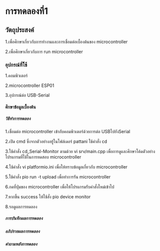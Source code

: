 # การทดลองที่1

## วัตถุประสงค์  
1.เพื่อศึกษาเกี่ยวกับการทำงานและการเชื่อมต่อเบื้องต้นของ microcontroller 

2.เพื่อศึกษาเกี่ยวกับการ run microcontroller

### อุปกรณ์ที่ใ้ช้
1.คอมพิวเตอร์

2.microcontroller ESP01

3.อุปกรณ์ต่อ USB-Serial

#### ศึกษาข้อมูลเบื้องต้น

##### วิธีทำการทดลอง
 1.เชื่อมต่อ microcontroller เข้ากับคอมพิวเตอร์ด้วยการต่อ  USBไปยังSerial
 
 2.เปิด cmd ซึ่งจากตัวอย่างอยู้ในโฟล์เดอร์ pattani ใช้คำสั่ง cd
 
 3.ใช้คำสั่ง cd_Serial-Monitor ตามด้วย vi srv/main.cpp  เพื่อการดูและศึกษาโค้ดตัวอย่างโปรแกรมที่ใช้ในการทดสอบ microcontroller
 
 4.ใช้คำสั่ง vi platformio.ini เพื่อให้ทราบข้อมูลเกี่ยวกับ  microcontroller
 
 5.ใช้คำสั่ง pio run -t upload เพื่อทำการรัน microcontroller

6.กดที่ปุ่มของ microcontroller เพื่อให้โปรแกรมรับคำสั่งใหม่เข้าไป
 
 7.หากขึ้น success ให้ใช้สั่ง pio device monitor

8.รอดูผลการทดลอง

##### การบันทึกผลการทดลอง

##### อภิปรายผลการทดลอง

##### คำถามหลังกาทดลอง
